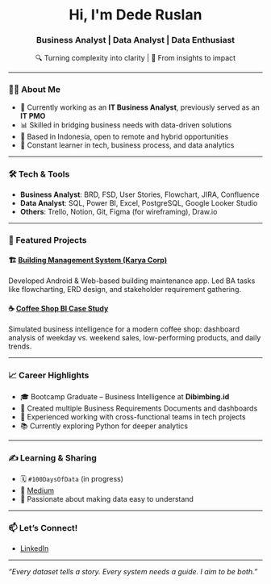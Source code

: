 <h1 align="center">Hi, I'm Dede Ruslan</h1>
<h3 align="center">Business Analyst | Data Analyst | Data Enthusiast</h3>

<p align="center">
🔍 Turning complexity into clarity | 💼 From insights to impact
</p>

---

### 👨‍💻 About Me
- 💼 Currently working as an **IT Business Analyst**, previously served as an **IT PMO**
- 📊 Skilled in bridging business needs with data-driven solutions
- 📍 Based in Indonesia, open to remote and hybrid opportunities
- 🧠 Constant learner in tech, business process, and data analytics

---

### 🛠️ Tech & Tools
- **Business Analyst**: BRD, FSD, User Stories, Flowchart, JIRA, Confluence
- **Data Analyst**: SQL, Power BI, Excel, PostgreSQL, Google Looker Studio
- **Others**: Trello, Notion, Git, Figma (for wireframing), Draw.io

---

### 📂 Featured Projects

#### 🏗️ [Building Management System (Karya Corp)](https://github.com/ruslandede/karyacorpBMS)
Developed Android & Web-based building maintenance app. Led BA tasks like flowcharting, ERD design, and stakeholder requirement gathering.


#### ☕ [Coffee Shop BI Case Study]([[https://github.com/yourusername/coffee-shop-bi])
Simulated business intelligence for a modern coffee shop: dashboard analysis of weekday vs. weekend sales, low-performing products, and daily trends.

---

### 📈 Career Highlights
- 🎓 Bootcamp Graduate – Business Intelligence at **Dibimbing.id**
- 📃 Created multiple Business Requirements Documents and dashboards
- 🧩 Experienced working with cross-functional teams in tech projects
- 📚 Currently exploring Python for deeper analytics

---

### ✍️ Learning & Sharing
- 🗓️ `#100DaysOfData` (in progress)
- 📄 [Medium](https://medium.com/@ruslandede) 
- 📌 Passionate about making data easy to understand

---

### 📫 Let’s Connect!
- [LinkedIn](https://linkedin.com/in/ruslandede)

---

*“Every dataset tells a story. Every system needs a guide. I aim to be both.”*
